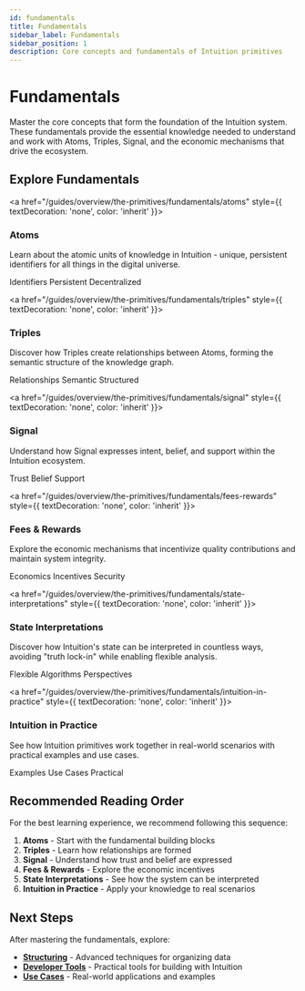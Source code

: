 ```yaml
---
id: fundamentals
title: Fundamentals
sidebar_label: Fundamentals
sidebar_position: 1
description: Core concepts and fundamentals of Intuition primitives
---
```


# Fundamentals

Master the core concepts that form the foundation of the Intuition system. These fundamentals provide the essential knowledge needed to understand and work with Atoms, Triples, Signal, and the economic mechanisms that drive the ecosystem.

## Explore Fundamentals

<div className="docs-card-grid">

<a href="/guides/overview/the-primitives/fundamentals/atoms" style={{ textDecoration: 'none', color: 'inherit' }}>
<div style={{ border: '1px solid var(--ifm-color-emphasis-300)', borderRadius: '8px', padding: '1.5rem', backgroundColor: 'var(--ifm-background-color)' }} className="docs-card">
<h3 style={{ marginTop: 0, marginBottom: '1rem' }}>Atoms</h3>
<div className="docs-card-content">
<p style={{ marginBottom: '1rem', color: 'var(--ifm-color-emphasis-700)' }}>
Learn about the atomic units of knowledge in Intuition - unique, persistent identifiers for all things in the digital universe.
</p>
<div className="docs-card-tags" style={{ display: 'flex', gap: '0.5rem', flexWrap: 'wrap' }}>
<span style={{ backgroundColor: 'var(--ifm-color-emphasis-100)', padding: '0.25rem 0.5rem', borderRadius: '4px', fontSize: '0.875rem' }}>Identifiers</span>
<span style={{ backgroundColor: 'var(--ifm-color-emphasis-100)', padding: '0.25rem 0.5rem', borderRadius: '4px', fontSize: '0.875rem' }}>Persistent</span>
<span style={{ backgroundColor: 'var(--ifm-color-emphasis-100)', padding: '0.25rem 0.5rem', borderRadius: '4px', fontSize: '0.875rem' }}>Decentralized</span>
</div>
</div>
</div>
</a>

<a href="/guides/overview/the-primitives/fundamentals/triples" style={{ textDecoration: 'none', color: 'inherit' }}>
<div style={{ border: '1px solid var(--ifm-color-emphasis-300)', borderRadius: '8px', padding: '1.5rem', backgroundColor: 'var(--ifm-background-color)' }} className="docs-card">
<h3 style={{ marginTop: 0, marginBottom: '1rem' }}>Triples</h3>
<div className="docs-card-content">
<p style={{ marginBottom: '1rem', color: 'var(--ifm-color-emphasis-700)' }}>
Discover how Triples create relationships between Atoms, forming the semantic structure of the knowledge graph.
</p>
<div className="docs-card-tags" style={{ display: 'flex', gap: '0.5rem', flexWrap: 'wrap' }}>
<span style={{ backgroundColor: 'var(--ifm-color-emphasis-100)', padding: '0.25rem 0.5rem', borderRadius: '4px', fontSize: '0.875rem' }}>Relationships</span>
<span style={{ backgroundColor: 'var(--ifm-color-emphasis-100)', padding: '0.25rem 0.5rem', borderRadius: '4px', fontSize: '0.875rem' }}>Semantic</span>
<span style={{ backgroundColor: 'var(--ifm-color-emphasis-100)', padding: '0.25rem 0.5rem', borderRadius: '4px', fontSize: '0.875rem' }}>Structured</span>
</div>
</div>
</div>
</a>

<a href="/guides/overview/the-primitives/fundamentals/signal" style={{ textDecoration: 'none', color: 'inherit' }}>
<div style={{ border: '1px solid var(--ifm-color-emphasis-300)', borderRadius: '8px', padding: '1.5rem', backgroundColor: 'var(--ifm-background-color)' }} className="docs-card">
<h3 style={{ marginTop: 0, marginBottom: '1rem' }}>Signal</h3>
<div className="docs-card-content">
<p style={{ marginBottom: '1rem', color: 'var(--ifm-color-emphasis-700)' }}>
Understand how Signal expresses intent, belief, and support within the Intuition ecosystem.
</p>
<div className="docs-card-tags" style={{ display: 'flex', gap: '0.5rem', flexWrap: 'wrap' }}>
<span style={{ backgroundColor: 'var(--ifm-color-emphasis-100)', padding: '0.25rem 0.5rem', borderRadius: '4px', fontSize: '0.875rem' }}>Trust</span>
<span style={{ backgroundColor: 'var(--ifm-color-emphasis-100)', padding: '0.25rem 0.5rem', borderRadius: '4px', fontSize: '0.875rem' }}>Belief</span>
<span style={{ backgroundColor: 'var(--ifm-color-emphasis-100)', padding: '0.25rem 0.5rem', borderRadius: '4px', fontSize: '0.875rem' }}>Support</span>
</div>
</div>
</div>
</a>

<a href="/guides/overview/the-primitives/fundamentals/fees-rewards" style={{ textDecoration: 'none', color: 'inherit' }}>
<div style={{ border: '1px solid var(--ifm-color-emphasis-300)', borderRadius: '8px', padding: '1.5rem', backgroundColor: 'var(--ifm-background-color)' }} className="docs-card">
<h3 style={{ marginTop: 0, marginBottom: '1rem' }}>Fees & Rewards</h3>
<div className="docs-card-content">
<p style={{ marginBottom: '1rem', color: 'var(--ifm-color-emphasis-700)' }}>
Explore the economic mechanisms that incentivize quality contributions and maintain system integrity.
</p>
<div className="docs-card-tags" style={{ display: 'flex', gap: '0.5rem', flexWrap: 'wrap' }}>
<span style={{ backgroundColor: 'var(--ifm-color-emphasis-100)', padding: '0.25rem 0.5rem', borderRadius: '4px', fontSize: '0.875rem' }}>Economics</span>
<span style={{ backgroundColor: 'var(--ifm-color-emphasis-100)', padding: '0.25rem 0.5rem', borderRadius: '4px', fontSize: '0.875rem' }}>Incentives</span>
<span style={{ backgroundColor: 'var(--ifm-color-emphasis-100)', padding: '0.25rem 0.5rem', borderRadius: '4px', fontSize: '0.875rem' }}>Security</span>
</div>
</div>
</div>
</a>

<a href="/guides/overview/the-primitives/fundamentals/state-interpretations" style={{ textDecoration: 'none', color: 'inherit' }}>
<div style={{ border: '1px solid var(--ifm-color-emphasis-300)', borderRadius: '8px', padding: '1.5rem', backgroundColor: 'var(--ifm-background-color)' }} className="docs-card">
<h3 style={{ marginTop: 0, marginBottom: '1rem' }}>State Interpretations</h3>
<div className="docs-card-content">
<p style={{ marginBottom: '1rem', color: 'var(--ifm-color-emphasis-700)' }}>
Discover how Intuition's state can be interpreted in countless ways, avoiding "truth lock-in" while enabling flexible analysis.
</p>
<div className="docs-card-tags" style={{ display: 'flex', gap: '0.5rem', flexWrap: 'wrap' }}>
<span style={{ backgroundColor: 'var(--ifm-color-emphasis-100)', padding: '0.25rem 0.5rem', borderRadius: '4px', fontSize: '0.875rem' }}>Flexible</span>
<span style={{ backgroundColor: 'var(--ifm-color-emphasis-100)', padding: '0.25rem 0.5rem', borderRadius: '4px', fontSize: '0.875rem' }}>Algorithms</span>
<span style={{ backgroundColor: 'var(--ifm-color-emphasis-100)', padding: '0.25rem 0.5rem', borderRadius: '4px', fontSize: '0.875rem' }}>Perspectives</span>
</div>
</div>
</div>
</a>

<a href="/guides/overview/the-primitives/fundamentals/intuition-in-practice" style={{ textDecoration: 'none', color: 'inherit' }}>
<div style={{ border: '1px solid var(--ifm-color-emphasis-300)', borderRadius: '8px', padding: '1.5rem', backgroundColor: 'var(--ifm-background-color)' }} className="docs-card">
<h3 style={{ marginTop: 0, marginBottom: '1rem' }}>Intuition in Practice</h3>
<div className="docs-card-content">
<p style={{ marginBottom: '1rem', color: 'var(--ifm-color-emphasis-700)' }}>
See how Intuition primitives work together in real-world scenarios with practical examples and use cases.
</p>
<div className="docs-card-tags" style={{ display: 'flex', gap: '0.5rem', flexWrap: 'wrap' }}>
<span style={{ backgroundColor: 'var(--ifm-color-emphasis-100)', padding: '0.25rem 0.5rem', borderRadius: '4px', fontSize: '0.875rem' }}>Examples</span>
<span style={{ backgroundColor: 'var(--ifm-color-emphasis-100)', padding: '0.25rem 0.5rem', borderRadius: '4px', fontSize: '0.875rem' }}>Use Cases</span>
<span style={{ backgroundColor: 'var(--ifm-color-emphasis-100)', padding: '0.25rem 0.5rem', borderRadius: '4px', fontSize: '0.875rem' }}>Practical</span>
</div>
</div>
</div>
</a>

</div>

## Recommended Reading Order

For the best learning experience, we recommend following this sequence:

1. **Atoms** - Start with the fundamental building blocks
2. **Triples** - Learn how relationships are formed
3. **Signal** - Understand how trust and belief are expressed
4. **Fees & Rewards** - Explore the economic incentives
5. **State Interpretations** - See how the system can be interpreted
6. **Intuition in Practice** - Apply your knowledge to real scenarios

## Next Steps

After mastering the fundamentals, explore:

- **[Structuring](/guides/overview/the-primitives/structuring)** - Advanced techniques for organizing data
- **[Developer Tools](/guides/developer-tools)** - Practical tools for building with Intuition
- **[Use Cases](/guides/use-cases)** - Real-world applications and examples 